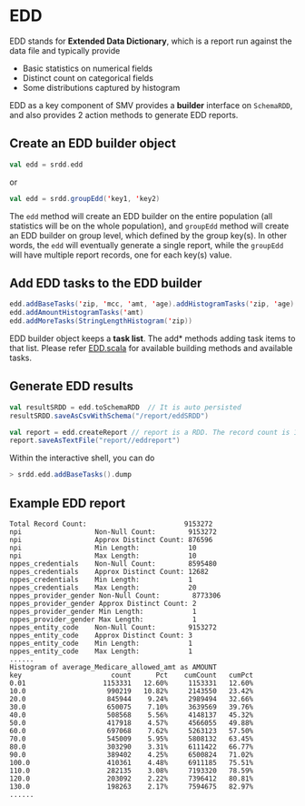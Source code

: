 # EDD

EDD stands for **Extended Data Dictionary**, which is a report run against the data file and typically provide 

* Basic statistics on numerical fields
* Distinct count on categorical fields
* Some distributions captured by histogram 

EDD as a key component of SMV provides a **builder** interface on `SchemaRDD`, and also provides 2 action methods to generate EDD reports. 

## Create an EDD builder object
```scala
val edd = srdd.edd
```
or 
```scala
val edd = srdd.groupEdd('key1, 'key2)
```

The `edd` method will create an EDD builder on the entire population (all statistics will be on the whole population), and `groupEdd` method will create an EDD builder on group level, which defined by the group key(s). In other words, the `edd` will eventually generate a single report, while the `groupEdd` will have multiple report records, one for each key(s) value.

## Add EDD tasks to the EDD builder

```scala
edd.addBaseTasks('zip, 'mcc, 'amt, 'age).addHistogramTasks('zip, 'age)(byFreq = true, binSize = 10.0)
edd.addAmountHistogramTasks('amt)
edd.addMoreTasks(StringLengthHistogram('zip))
```

EDD builder object keeps a **task list**. The add* methods adding task items to that list. Please refer [EDD.scala](../src/main/scala/org/tresamigos/smv/EDD.scala) for available building methods and available tasks. 

## Generate EDD results

```scala
val resultSRDD = edd.toSchemaRDD  // It is auto persisted
resultSRDD.saveAsCsvWithSchema("/report/eddSRDD")

val report = edd.createReport // report is a RDD. The record count is 1 if the EDD is on the population. 
report.saveAsTextFile("report//eddreport")
``` 

Within the interactive shell, you can do

```scala
> srdd.edd.addBaseTasks().dump
```

## Example EDD report

```
Total Record Count:                        9153272
npi                  Non-Null Count:        9153272
npi                  Approx Distinct Count: 876596
npi                  Min Length:            10
npi                  Max Length:            10
nppes_credentials    Non-Null Count:        8595480
nppes_credentials    Approx Distinct Count: 12682
nppes_credentials    Min Length:            1
nppes_credentials    Max Length:            20
nppes_provider_gender Non-Null Count:        8773306
nppes_provider_gender Approx Distinct Count: 2
nppes_provider_gender Min Length:            1
nppes_provider_gender Max Length:            1
nppes_entity_code    Non-Null Count:        9153272
nppes_entity_code    Approx Distinct Count: 3
nppes_entity_code    Min Length:            1
nppes_entity_code    Max Length:            1
......
Histogram of average_Medicare_allowed_amt as AMOUNT
key                      count      Pct    cumCount   cumPct
0.01                   1153331   12.60%     1153331   12.60%
10.0                    990219   10.82%     2143550   23.42%
20.0                    845944    9.24%     2989494   32.66%
30.0                    650075    7.10%     3639569   39.76%
40.0                    508568    5.56%     4148137   45.32%
50.0                    417918    4.57%     4566055   49.88%
60.0                    697068    7.62%     5263123   57.50%
70.0                    545009    5.95%     5808132   63.45%
80.0                    303290    3.31%     6111422   66.77%
90.0                    389402    4.25%     6500824   71.02%
100.0                   410361    4.48%     6911185   75.51%
110.0                   282135    3.08%     7193320   78.59%
120.0                   203092    2.22%     7396412   80.81%
130.0                   198263    2.17%     7594675   82.97%
......
```
